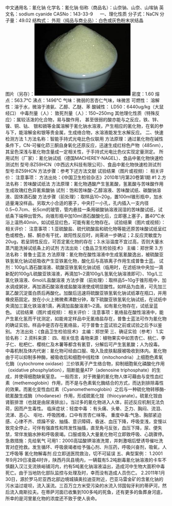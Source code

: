 中文通用名：氰化钠
化学名：氰化钠
俗称（商品名）：山奈钠、山奈、山埃钠
英文名：sodium cyanide
CASNo：143-33-9 　
一、理化性质
分子式：NaCN
分子量：49.02
结构式：
外观（纯品与商业品）：白色或灰色粉末状结晶	
图片（另存）：![外观](./assets/duwu/氰化钠/@1外观.jpg)
密度：1.60 
熔点：563.7℃
沸点：1496℃
气味：微弱的苦杏仁气味，味微苦
可燃性：
溶解性：溶于水，微溶于液氨、乙醇、乙醚、苯
酸碱性：
LD50：6440ug/kg（大鼠经口）
中毒剂量（人）：
致死剂量（人）：150~250mg
其他理化性质（特殊反应）：属较活泼的化合物，易与酸作用， 甚至很弱的酸亦能与之反应，铁、锌、镍、铜、钴、 银和镉等金属溶解于氰化钠水溶液，产生相应的氰化物，在氧的参与下，能溶解金和银等贵金属，生成络合物，水溶液能发生水解反应。
二、快速检测方法
1.方法名称：智能手持式光电比色仪联用
方法原理：通过氰化物在碱性条件下，CN-可催化茚三酮自身氧化还原反应，迅速生成红棕色产物（485nm），其呈色深浅与氰化物含量成一定相关性，于手持式光电比色仪实现定量测定。
所用试剂（厂家）：氰化钠试纸（德国MACHEREY-NAGEL）、食品中氰化物快速检测试剂 型号:BZ59HCN（中西远大科技有限公司）、食品中氰化物快速检测试剂 型号:BZ59HCN 
方法步骤：参考下述方法文献
试验结果（图片或视频）：
相关评价：
注意事项：
方法出处：《中国卫生检验杂志》2010年1月第20卷第1期 #1
2.方法名称：苦味酸试纸法
方法原理：氰化物遇酸产生氢氰酸，氢氰酸与苦味酸作用生成玫瑰红色异氰紫酸钠
试剂：饱和苦味酸-乙醇溶液、苦味酸试纸、碳酸钠溶液、固体酒石酸
方法步骤（前处理）：取样品10~20g，置100ml锥形瓶中，加水适量淹没样品。另取大小合适的塞子，中央打一小孔，孔内插入一支内径0.5~0.7cm、长5cm的玻管，管内悬挂一条用碳酸钠溶液润湿的苦味酸试纸，试纸条下端伸出管外。向锥形瓶中加10ml酒石酸酸化后，立即塞上塞子，置40℃水浴上温热40min，如试纸显红色，可能有氰化物存在。
试验结果（图片或视频）：
相关评价：
注意事项：1.亚硫酸盐、硫代硫酸盐和硫化物等能还原苦味酸试纸呈红色或橙色，醛、酮亦有干扰，故阳性反应时，尚需进一步确证；2.反应灵敏度为20ug，若呈阴性反应，可否定氰化物的存在；3.水浴温度不宜过高，否则大量水蒸汽能洗掉试纸条上的试剂
方法出处：《食品卫生检验技术》 主编：郑世荣
3.方法名称：普鲁士蓝法
方法原理：氰化物在酸性溶液中生成氢氰酸逸出，被硫酸亚铁氢氧化钠试纸吸收产生亚铁氰化物，酸化后与高铁离子作用生成普鲁士蓝。
试剂：100g/L酒石酸溶液、硫酸亚铁氢氧化钠试纸（临用时，在滤纸块中央加一滴新配的100g/L硫酸亚铁溶液，再滴加1~2滴100g/L氢氧化钠溶液即可）、10g/L三氯化铁溶液、6mol/L盐酸溶液
方法步骤（前处理）：取样品5~10g于锥形瓶中，加水调成粥状，再加酒石酸溶液或盐酸溶液使成明显酸性。如样品为血液，可先加三氯乙酸沉淀蛋白质后再酸化。加酸后迅速将硫酸亚铁氢氧化钠试纸罩在瓶口，并用橡皮筋固定。放在小火上微微煮沸数分钟，取下硫酸亚铁氢氧化钠试纸，在试纸中央滴加三氯化铁溶液1滴，再滴加盐酸溶液1~2滴。如有氰化物存在，试纸呈蓝色。
试验结果（图片或视频）：
相关评价：
注意事项：氰络盐在酸性溶液中，能产生氰化氢而干扰测定，如能肯定样品中无氰络盐存在，普鲁士蓝法可作为氰化物的确证实验。样品中是否存在氰络盐，可于普鲁士蓝试验之前或试验之后予以鉴别。
方法出处：《食品卫生检验技术》 主编：郑世荣
三、确证实验（参考）
1.实验名称：
2.资料来源：
四、相关信息
毒物来源：植物果实中如苦杏仁、桃仁、李子仁、枇杷仁、樱桃仁及木薯等都含有氰苷，分解后可产生氢氰酸；人为投毒。
中毒机制及体内代谢：氰化物可经由口服、吸入及皮肤黏膜被吸收到体内。氰化物由于可以抑制多种酶，被吸收后和细胞中线粒体（mitochondria）上细胞色素氧化酶（cytochrome oxidase）三价铁离子产生络合物，抑制细胞氧化磷酸化作用（oxidative phosphylation），阻断能量ATP（adenosine triphosphate）的生成，并使得细胞缺氧窒息。 一般而言，对于微量的氰化物人体可藉由与变性血红素（methemoglobin）作用，而不是与色素氧化酶结合的方式，而达到排除毒性的效果。而氰化变性血红素（Cyanomethemoglobin）之后与一种硫化物转移酶-硫氰酸生成酶（rhodanese）作用，形成硫氰化铵（thiocyanate）。硫氰化铵由肾脏排泄（也就是由尿液排出）。当过多的氰化物进入人体，前述反应机制无法负荷，因而产生毒性。
临床症状：轻度中毒 ：有头痛、头晕、乏力、胸闷、流泪、流涕、恶心、 呕吐、呼吸困难，口中有苦杏仁味等。  重度中毒:气急、胸部紧迫感、心律不齐、烦躁不安、抽搐、意识障碍，昏迷、血压下降，呼吸变浅，变慢以致完全停止，可伴有强直性和阵发性抽搐，直至角弓反张，血压下降，尿、便失禁，常伴发脑水肿和呼吸衰竭。口服或吸入大量氰化物可立即致呼吸、心跳骤停。
急救措施：先给氧气 可用1：2000高锰酸钾溶液洗胃，并刺激咽后壁诱导催吐洗胃对症抢救。发生循环、呼吸衰竭者给予强心剂、升压药，呼吸兴奋剂，吸氧，人工呼吸等 氰化物解毒剂 应立即送医院救治，切不可延误
五、典型案例：
1.2001年9月29日凌晨4时许，陕西丹凤县境内，一辆载有5.2吨剧毒氰化钠溶液的卡车不慎翻入汉江支流铁峪铺河内，约有5吨氰化钠溶液溢出，造成河中生物大面积中毒死亡。由于当地防化部队监控与处理及时，幸而没有造成人员伤亡。 
2.2011年1月30日，源於罗马尼亚西北部边境城镇奥拉迪亚附近，巴亚马雷金矿的含氰化钠的污水溢过堤坝，流入溪流。三百万立方米受污染的水流入邻国匈牙利的蒂萨河，然后流入南斯拉夫。在蒂萨河面已收集到100多吨的死鱼，还有更多的鱼葬身河底，所幸的是河里氰化物的浓度还不致于使人丧命。


